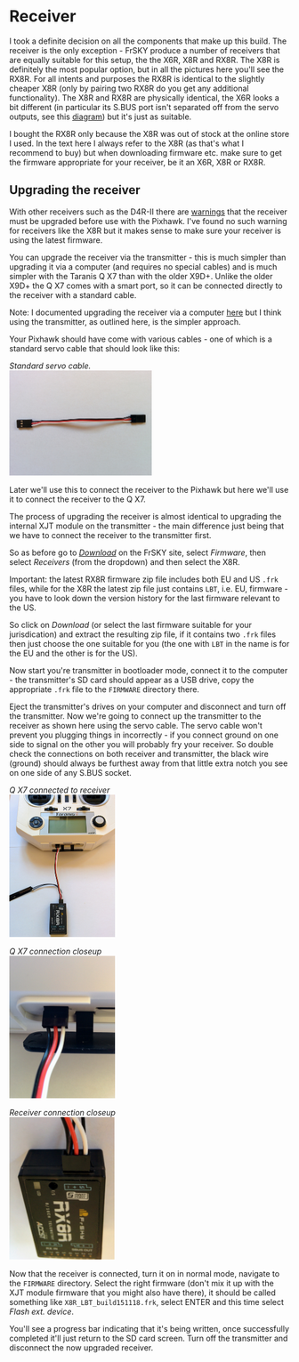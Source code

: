 Receiver
========

I took a definite decision on all the components that make up this build. The receiver is the only exception - FrSKY produce a number of receivers that are equally suitable for this setup, the the X6R, X8R and RX8R. The X8R is definitely the most popular option, but in all the pictures here you'll see the RX8R. For all intents and purposes the RX8R is identical to the slightly cheaper X8R (only by pairing two RX8R do you get any additional functionality). The X8R and RX8R are physically identical, the X6R looks a bit different (in particular its S.BUS port isn't separated off from the servo outputs, see this [diagram](http://www.frsky-rc.com/product/images/pic/1470986872.png)) but it's just as suitable.

I bought the RX8R only because the X8R was out of stock at the online store I used. In the text here I always refer to the X8R (as that's what I recommend to buy) but when downloading firmware etc. make sure to get the firmware appropriate for your receiver, be it an X6R, X8R or RX8R.

Upgrading the receiver
----------------------

With other receivers such as the D4R-II there are [warnings](https://pixhawk.org/peripherals/radio-control/frsky#parts_list) that the receiver must be upgraded before use with the Pixhawk. I've found no such warning for receivers like the X8R but it makes sense to make sure your receiver is using the latest firmware.

You can upgrade the receiver via the transmitter - this is much simpler than upgrading it via a computer (and requires no special cables) and is much simpler with the Taranis Q X7 than with the older X9D+. Unlike the older X9D+ the Q X7 comes with a smart port, so it can be connected directly to the receiver with a standard cable.

Note: I documented upgrading the receiver via a computer [here](receiver-windows-upgrade.md) but I think using the transmitter, as outlined here, is the simpler approach.

Your Pixhawk should have come with various cables - one of which is a standard servo cable that should look like this:

_Standard servo cable._  
<img width="256" src="images/assembly/receiver/servo-cable.jpg">

Later we'll use this to connect the receiver to the Pixhawk but here we'll use it to connect the receiver to the Q X7.

The process of upgrading the receiver is almost identical to upgrading the internal XJT module on the transmitter - the main difference just being that we have to connect the receiver to the transmitter first.

So as before go to [_Download_](http://www.frsky-rc.com/download/) on the FrSKY site, select _Firmware_, then select _Receivers_ (from the dropdown) and then select the X8R.

Important: the latest RX8R firmware zip file includes both EU and US `.frk` files, while for the X8R the latest zip file just contains `LBT`, i.e. EU, firmware - you have to look down the version history for the last firmware relevant to the US.

So click on _Download_ (or select the last firmware suitable for your jurisdication) and extract the resulting zip file, if it contains two `.frk` files then just choose the one suitable for you (the one with `LBT` in the name is for the EU and the other is for the US).

Now start you're transmitter in bootloader mode, connect it to the computer - the transmitter's SD card should appear as a USB drive, copy the appropriate `.frk` file to the `FIRMWARE` directory there.

Eject the transmitter's drives on your computer and disconnect and turn off the transmitter. Now we're going to connect up the transmitter to the receiver as shown here using the servo cable. The servo cable won't prevent you plugging things in incorrectly - if you connect ground on one side to signal on the other you will probably fry your receiver. So double check the connections on both receiver and transmitter, the black wire (ground) should always be furthest away from that little extra notch you see on one side of any S.BUS socket.

_Q X7 connected to receiver_  
<img height="256" src="images/assembly/receiver/taranis-q-x7-to-receiver.jpg">

_Q X7 connection closeup_  
<img height="256" src="images/assembly/receiver/taranis-q-x7-connection.jpg">

_Receiver connection closeup_  
<img height="256" src="images/assembly/receiver/receiver-connection.jpg">

Now that the receiver is connected, turn it on in normal mode, navigate to the `FIRMWARE` directory. Select the right firmware (don't mix it up with the XJT module firmware that you might also have there), it should be called something like `X8R_LBT_build151118.frk`, select ENTER and this time select _Flash ext. device_.

You'll see a progress bar indicating that it's being written, once successfully completed it'll just return to the SD card screen. Turn off the transmitter and disconnect the now upgraded receiver.
